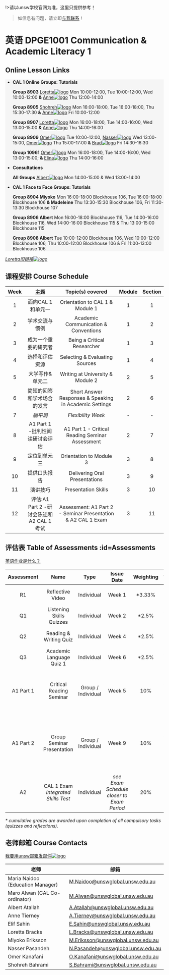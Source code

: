 
!>请以unsw学校官网为准，这里只提供参考！ 

>如信息有问题，请立即[与我联系](/help/?id=关于我)！

# 英语 DPGE1001 Communication & Academic Literacy 1

## Online Lesson Links


<div style="background-color: rgb(245 245 245)">

* **CAL 1 Online Groups: Tutorials**

  **Group 8903** [Loretta![logo](../../../logosvg01.svg)](https://unsw.zoom.us/j/84186732169) Mon 10:00-12:00, Tue 10:00-12:00, Wed 10:00-12:00 **&** [Anne![logo](../../../logosvg01.svg)](https://unsw.zoom.us/j/89569719324) Thu 12:00-14:00

  **Group 8905** [Shohreh![logo](../../../logosvg01.svg)](https://unsw.zoom.us/j/85634194803) Mon 16:00-18:00, Tue 16:00-18:00, Thu 15:30-17:30 **&** [Anne![logo](../../../logosvg01.svg)](https://unsw.zoom.us/j/89569719324) Fri 10:00-12:00 

  **Group 8907** [Loretta![logo](../../../logosvg01.svg)](https://unsw.zoom.us/j/84186732169) Mon 16:00-18:00, Tue 14:00-16:00, Wed 13:00-15:00 **&** [Anne![logo](../../../logosvg01.svg)](https://unsw.zoom.us/j/89569719324) Thu 14:00-16:00

  **Group 8909** [Omer![logo](../../../logosvg01.svg)](https://unsw.zoom.us/j/81453298689) Tue 10:00-12:00, [Nasser![logo](../../../logosvg01.svg)](https://unsw.zoom.us/s/87266107437) Wed 13:00-15:00, [Omer![logo](../../../logosvg01.svg)](https://unsw.zoom.us/j/81453298689) Thu 15:00-17:00 **&** [Brad![logo](../../../logosvg01.svg)](https://unsw.zoom.us/s/84268853118) Fri 14:30-16:30

  **Group 10961** [Omer![logo](../../../logosvg01.svg)](https://unsw.zoom.us/j/81453298689) Mon 16:00-18:00, Tue 14:00-16:00, Wed 13:00-15:00; **&**  [Elina![logo](../../../logosvg01.svg)](https://unsw.zoom.us/s/81319607984) Thu 14:00-16:00

* **Consultations**

  **All Groups** [Albert![logo](../../../logosvg01.svg)](https://unsw.zoom.us/j/87571588735) Mon 14:00-15:00 & Wed 13:00-14:00

* **CAL 1 Face to Face Groups: Tutorials**

  **Group 8904 Miyoko** Mon 16:00-18:00 Blockhouse 106, Tue 16:00-18:00 Blockhouse 106 **& Madeleine** Thu 13:30-15:30 Blockhouse 106, Fri 11:30-13:30 Blockhouse 107

  **Group 8906 Albert** Mon 16:00-18:00 Blockhouse 116, Tue 14:00-16:00 Blockhouse 116, Wed 14:00-16:00 Blockhouse 115 & Thu 13:00-15:00 Blockhouse 115

  **Group 8908 Albert** Tue 10:00-12:00 Blockhouse 106, Wed 10:00-12:00 Blockhouse 106, Thu 10:00-12:00 Blockhouse 106 & Fri 11:00-13:00 Blockhouse 106

</div>

_[Loretta旧链接![logo](../../../logosvg01.svg)](https://unsw.zoom.us/j/84131110155)_


## 课程安排 Course Schedule

|Week|主题|Topic(s) covered|Module|Section|
|:--:|:--:|:--:|:--:|:--:|
|1|面向CAL 1和单元一|Orientation to CAL 1 & Module 1|1|1|
|2|学术交流与惯例|Academic Communication & Conventions|1|2|
|3|成为一个重要的研究者|Being a Critical Researcher|1|3|
|4|选择和评估资源|Selecting & Evaluating Sources|1|4|
|5|大学写作&单元二|Writing at University & Module 2|2|5|
|6|简短的回答和学术场合的发言|Short Answer Responses & Speaking in Academic Settings|2|6|
|7 |_躺平周_|_Flexibility Week_| -| -|
|8|A1 Part 1 -批判性阅读研讨会评估|A1 Part 1 - Critical Reading Seminar Assessment|2|7|
|9|定位到单元三|Orientation to Module 3|3|8|
|10|提供口头报告|Delivering Oral Presentations|3|9|
|11|演讲技巧|Presentation Skills|3|10|
|12|评估:A1 Part 2 -研讨会陈述和A2 CAL 1考试|Assessment: A1 Part 2 - Seminar Presentation & A2 CAL 1 Exam|3| 11|

## 评估表 Table of Assessments :id=Assessments

[英语作业是什么？](/homework/DPGE1001/)

|Assessment|Name|Type|Issue Date|Weighting|Aligned CLOs|Due Date|Feedback Date|
|:--:|:--:|:--:|:--:|:--:|:--:|:--:|:--:|
|R1|Reflective Video|Individual|Week 1|*3.33%|CLOs 1, 2, 3, 5, 6 & 7|Monday 9:00 in Week 4|2 weeks later
|Q1|Listening Skills Quizzes|Individual|Week 2|*2.5%|CLOs 1, 3, 6 & 7|Monday 9:00 in Week 4|N/A|
|Q2|Reading & Writing Quiz|Individual|Week 4|*2.5%|CLOs 1, 3, 4, 6 & 7|Monday 9:00 in Week 5|2 weeks later|
|Q3|Academic Language Quiz 1|Individual|Week 6|*2.5%|CLOs 1, 2, 3 & 7 |Monday 9:00 in Week 7|N/A|
|A1 Part 1|Critical Reading Seminar |Group / Individual|Week 5|10%|CLOs 1, 2, 3, 4, 5, 6 & 7 |Week 8 Tutorials 2-3-4<br>_*Evidence Portfolio due immediately_| after Tutorial 4|2 weeks later|
|A1 Part 2|Group Seminar Presentation|Group / Individual|Week 9|10%|CLOs 1, 2, 3, 4, 5, 6 & 7 |Week 12 Tutorials 1-2-3<br>_*Annotated Bibliography due immediately after assessment_|2 weeks later|
|A2|CAL 1 Exam<br>_Integrated Skills Test_|Individual|_see Exam Schedule closer to Exam Period_|20%|CLOs 1, 2, 3 & 4|1 or 2 weeks after Week 12|N/A|

_* cumulative grades are awarded upon completion of all compulsory tasks (quizzes and reflections)._




## 老师邮箱 Course Contacts

[我要用unsw邮箱发邮件![logo](../../../logosvg01.svg)](https://student.unsw.edu.au/email)

|老师|邮箱|
|--|--|
|Maria Naidoo (Education Manager)|M.Naidoo@unswglobal.unsw.edu.au|
|Maro Alwan (CAL Co-ordinator)|M.Alwan@unswglobal.unsw.edu.au|
|Albert Atallah|A.Atallah@unswglobal.unsw.edu.au|
|Anne Tierney|A.Tierney@unswglobal.unsw.edu.au|
|Elif Sahin|E.Sahin@unswglobal.unsw.edu.au|
|Loretta Bracks|L.Bracks@unswglobal.unsw.edu.au|
|Miyoko Eriksson|M.Eriksson@unswglobal.unsw.edu.au|
|Nasser Pasandeh|N.Pasandeh@unswglobal.unsw.edu.au|
|Omer Kanafani|O.Kanafani@unswglobal.unsw.edu.au|
|Shohreh Bahrami|S.Bahrami@unswglobal.unsw.edu.au|